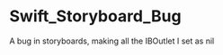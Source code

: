 Swift_Storyboard_Bug
====================

A bug in storyboards, making all the IBOutlet I set as nil
